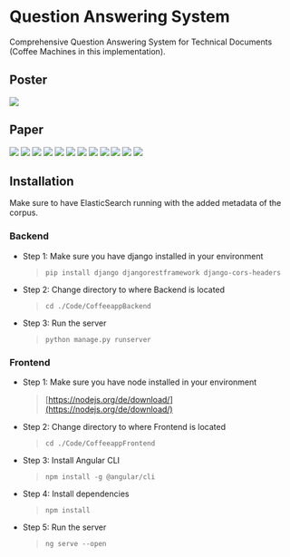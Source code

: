 # Question Answering System

Comprehensive Question Answering System for Technical Documents (Coffee Machines in this implementation). 

## Poster
![](Documentation_presentation/Poster.PNG?raw=true)

## Paper

![](Documentation_presentation/Question_Answering_Paper/0001.png?raw=true)
![](Documentation_presentation/Question_Answering_Paper/0002.png?raw=true)
![](Documentation_presentation/Question_Answering_Paper/0003.png?raw=true)
![](Documentation_presentation/Question_Answering_Paper/0004.png?raw=true)
![](Documentation_presentation/Question_Answering_Paper/0005.png?raw=true)
![](Documentation_presentation/Question_Answering_Paper/0006.png?raw=true)
![](Documentation_presentation/Question_Answering_Paper/0007.png?raw=true)
![](Documentation_presentation/Question_Answering_Paper/0008.png?raw=true)
![](Documentation_presentation/Question_Answering_Paper/0009.png?raw=true)
![](Documentation_presentation/Question_Answering_Paper/0010.png?raw=true)
![](Documentation_presentation/Question_Answering_Paper/0011.png?raw=true)
![](Documentation_presentation/Question_Answering_Paper/0012.png?raw=true)


## Installation

Make sure to have ElasticSearch running with the added metadata of the corpus.

### Backend

- Step 1: Make sure you have django installed in your environment
  > `pip install django djangorestframework django-cors-headers`
- Step 2: Change directory to where Backend is located
  > `cd ./Code/CoffeeappBackend`
- Step 3: Run the server
  > `python manage.py runserver`

### Frontend

- Step 1: Make sure you have node installed in your environment
  > [https://nodejs.org/de/download/](https://nodejs.org/de/download/)
- Step 2: Change directory to where Frontend is located
  > `cd ./Code/CoffeeappFrontend`
- Step 3: Install Angular CLI
  > `npm install -g @angular/cli`
- Step 4: Install dependencies
  > `npm install`
- Step 5: Run the server
  > `ng serve --open`
